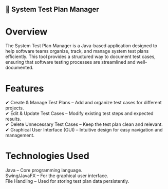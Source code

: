 ## 📝 System Test Plan Manager
# Overview
The System Test Plan Manager is a Java-based application designed to help software teams organize, track, and manage system test plans efficiently. This tool provides a structured way to document test cases, ensuring that software testing processes are streamlined and well-documented.

# Features
✔ Create & Manage Test Plans – Add and organize test cases for different projects.\
✔ Edit & Update Test Cases – Modify existing test steps and expected results.\
✔ Delete Unnecessary Test Cases – Keep the test plan clean and relevant.\
✔ Graphical User Interface (GUI) – Intuitive design for easy navigation and management.

# Technologies Used
Java – Core programming language.\
Swing/JavaFX – For the graphical user interface.\
File Handling – Used for storing test plan data persistently.
